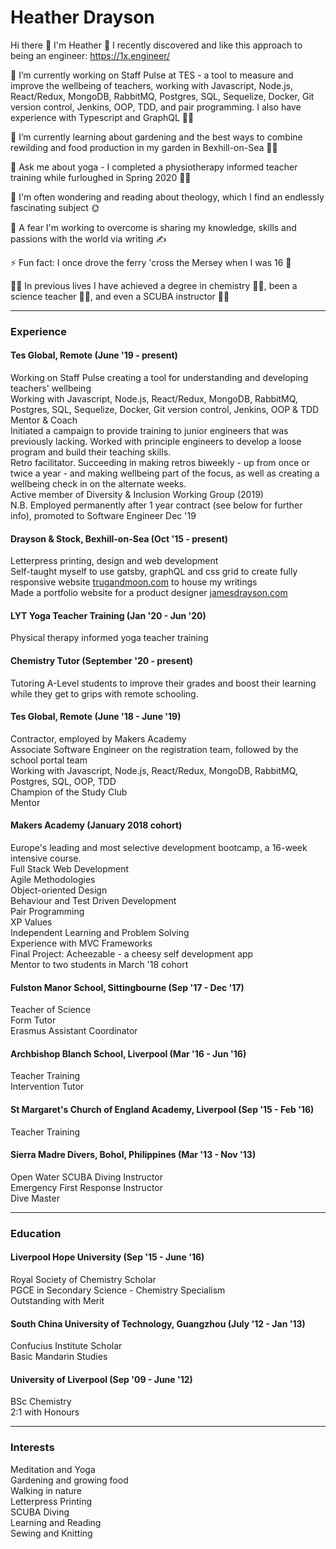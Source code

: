 # Heather Drayson  
  
Hi there 👋 I'm Heather 🙂 I recently discovered and like this approach to being an engineer: https://1x.engineer/  
  
🔭 I’m currently working on Staff Pulse at TES - a tool to measure and improve the wellbeing of teachers, working with Javascript, Node.js, React/Redux, MongoDB, RabbitMQ, Postgres, SQL, Sequelize, Docker, Git version control, Jenkins, OOP, TDD, and pair programming. I also have experience with Typescript and GraphQL 👩‍💻  
  
🌱 I’m currently learning about gardening and the best ways to combine rewilding and food production in my garden in Bexhill-on-Sea 👩‍🌾  
  
💬 Ask me about yoga - I completed a physiotherapy informed teacher training while furloughed in Spring 2020 🤸‍♀️  
  
🤔 I'm often wondering and reading about theology, which I find an endlessly fascinating subject 🌞  
  
💪 A fear I'm working to overcome is sharing my knowledge, skills and passions with the world via writing ✍️  
  
⚡ Fun fact: I once drove the ferry 'cross the Mersey when I was 16 🚢  
  
🕵️‍♀️ In previous lives I have achieved a degree in chemistry 👩‍🔬, been a science teacher 👩‍🏫, and even a SCUBA instructor 🧜‍♀️  
  
***  
  
### Experience  
  
#### Tes Global, Remote (June '19 - present)  
Working on Staff Pulse creating a tool for understanding and developing teachers' wellbeing  
Working with Javascript, Node.js, React/Redux, MongoDB, RabbitMQ, Postgres, SQL, Sequelize, Docker, Git version control, Jenkins, OOP & TDD  
Mentor & Coach  
Initiated a campaign to provide training to junior engineers that was previously lacking. Worked with principle engineers to develop a loose program and build their teaching skills.  
Retro facilitator. Succeeding in making retros biweekly - up from once or twice a year - and making wellbeing part of the focus, as well as creating a wellbeing check in on the alternate weeks.  
Active member of Diversity & Inclusion Working Group (2019)  
N.B. Employed permanently after 1 year contract (see below for further info), promoted to Software Engineer Dec '19   
  
#### Drayson & Stock, Bexhill-on-Sea (Oct '15 - present)  
Letterpress printing, design and web development  
Self-taught myself to use gatsby, graphQL and css grid to create fully responsive website [trugandmoon.com](https://trugandmoon.com/summer2020) to house my writings  
Made a portfolio website for a product designer [jamesdrayson.com](https://jamesdrayson.com/)  
  
#### LYT Yoga Teacher Training (Jan '20 - Jun '20)  
Physical therapy informed yoga teacher training  
  
#### Chemistry Tutor (September '20 - present)  
Tutoring A-Level students to improve their grades and boost their learning while they get to grips with remote schooling.  
  
#### Tes Global, Remote (June '18 - June '19)  
Contractor, employed by Makers Academy  
Associate Software Engineer on the registration team, followed by the school portal team  
Working with Javascript, Node.js, React/Redux, MongoDB, RabbitMQ, Postgres, SQL, OOP, TDD  
Champion of the Study Club  
Mentor  
  
#### Makers Academy (January 2018 cohort)  
Europe's leading and most selective development bootcamp, a 16-week intensive course.  
Full Stack Web Development  
Agile Methodologies  
Object-oriented Design  
Behaviour and Test Driven Development  
Pair Programming  
XP Values  
Independent Learning and Problem Solving  
Experience with MVC Frameworks  
Final Project: Acheezable - a cheesy self development app  
Mentor to two students in March '18 cohort  
  
#### Fulston Manor School, Sittingbourne (Sep '17 - Dec '17)  
Teacher of Science  
Form Tutor  
Erasmus Assistant Coordinator  
  
#### Archbishop Blanch School, Liverpool (Mar '16 - Jun '16)  
Teacher Training  
Intervention Tutor  
  
#### St Margaret's Church of England Academy, Liverpool (Sep '15 - Feb '16)  
Teacher Training  
  
#### Sierra Madre Divers, Bohol, Philippines (Mar '13 - Nov '13)  
Open Water SCUBA Diving Instructor  
Emergency First Response Instructor  
Dive Master  
  
***  
  
### Education  
  
#### Liverpool Hope University (Sep '15 - June '16)  
Royal Society of Chemistry Scholar  
PGCE in Secondary Science - Chemistry Specialism   
Outstanding with Merit  
  
#### South China University of Technology, Guangzhou (July '12 - Jan '13)  
Confucius Institute Scholar  
Basic Mandarin Studies  
  
#### University of Liverpool (Sep '09 - June '12)  
BSc Chemistry  
2:1 with Honours  
  
***  
  
### Interests  
Meditation and Yoga  
Gardening and growing food  
Walking in nature  
Letterpress Printing  
SCUBA Diving  
Learning and Reading  
Sewing and Knitting  
